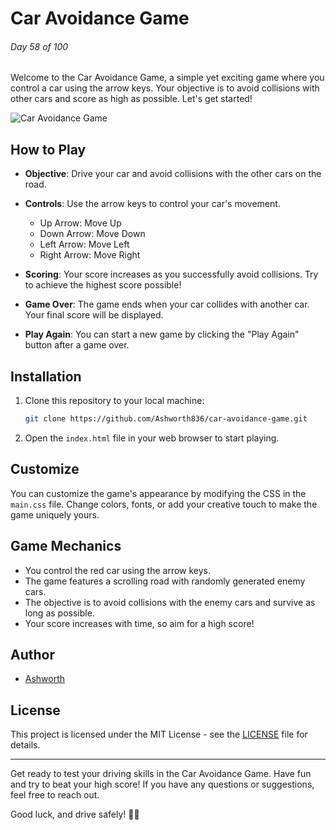 # Car Avoidance Game

###### Day 58 of 100

Welcome to the Car Avoidance Game, a simple yet exciting game where you control a car using the arrow keys. Your objective is to avoid collisions with other cars and score as high as possible. Let's get started!

![Car Avoidance Game](preview.png)

## How to Play

- **Objective**: Drive your car and avoid collisions with the other cars on the road.

- **Controls**: Use the arrow keys to control your car's movement.
  - Up Arrow: Move Up
  - Down Arrow: Move Down
  - Left Arrow: Move Left
  - Right Arrow: Move Right

- **Scoring**: Your score increases as you successfully avoid collisions. Try to achieve the highest score possible!

- **Game Over**: The game ends when your car collides with another car. Your final score will be displayed.

- **Play Again**: You can start a new game by clicking the "Play Again" button after a game over.

## Installation

1. Clone this repository to your local machine:

   ```bash
   git clone https://github.com/Ashworth836/car-avoidance-game.git
   ```

2. Open the `index.html` file in your web browser to start playing.

## Customize

You can customize the game's appearance by modifying the CSS in the `main.css` file. Change colors, fonts, or add your creative touch to make the game uniquely yours.

## Game Mechanics

- You control the red car using the arrow keys.
- The game features a scrolling road with randomly generated enemy cars.
- The objective is to avoid collisions with the enemy cars and survive as long as possible.
- Your score increases with time, so aim for a high score!

## Author

- [Ashworth](https://github.com/Ashworth836)

## License

This project is licensed under the MIT License - see the [LICENSE](LICENSE) file for details.

---

Get ready to test your driving skills in the Car Avoidance Game. Have fun and try to beat your high score! If you have any questions or suggestions, feel free to reach out.

Good luck, and drive safely! 🚗💨
